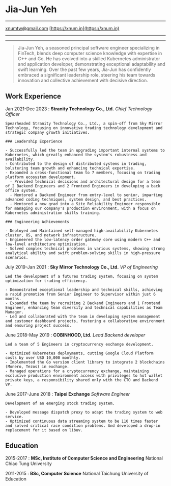 Jia-Jun Yeh
============

-------------------                 ---------------------
xnumtw@gmail.com                                 [https://xnum.in](https://xnum.in)
-------------------                 ---------------------

----

> Jia-Jun Yeh, a seasoned principal software engineer specializing in FinTech, blends deep computer science knowledge with expertise in C++ and Go. He has evolved into a skilled Kubernetes administrator and application developer, demonstrating exceptional adaptability and swift learning. Over the past few years, Jia-Jun has confidently embraced a significant leadership role, steering his team towards innovation and collective achievement with decisive direction.

Work Experience
---------------

Jan 2021-Dec 2023
:  **Stranity Technology Co., Ltd.** _Chief Technology Officer_

    Spearheaded Stranity Technology Co., Ltd., a spin-off from Sky Mirror Technology, focusing on innovative trading technology development and strategic company growth initiatives.

    ### Leadership Experience

    - Successfully led the team in upgrading important internal systems to Kubernetes, which greatly enhanced the system's robustness and availability.
    - Contributed to the design of distributed systems in trading, bolstering team growth and enhancing technical expertise.
    - Expanded a cross-functional team to 7 members, focusing on trading platform ecosystem development.
      - Provided technical decisions and architectural design for a team of 2 Backend Engineers and 2 Frontend Engineers in developing a back office system.
      - Mentored a Backend Engineer from entry-level to senior, imparting advanced coding techniques, system design, and best practices.
      - Mentored a new grad into a Site Reliability Engineer responsible for managing our company's production environment, with a focus on Kubernetes administration skills training.

    ### Engineering Achievements

    - Deployed and Maintained self-managed high-availability Kubernetes cluster, OS, and network infrastructure.
    - Engineered the low-latency order gateway core using modern C++ and low-level architecture optimization.
    - Solved complex technical problems in various systems, showing strong analytical ability and swift problem-solving skills in high-pressure scenarios.

July 2019-Jan 2021
:   **Sky Mirror Technology Co., Ltd.** _VP of Engineering_

    Led the development of a futures trading system, focusing on system optimization for trading efficiency.

    - Demonstrated exceptional leadership and technical skills, achieving a rapid promotion from Senior Engineer to Supervisor within just 6 months.
    - Expanded the team by recruiting 2 Backend Engineers and 1 Frontend Engineer, enhancing team diversity and technical capabilities as Team Manager.
    - Led and collaborated with the team in developing system management and customer dashboard projects, fostering a collaborative environment and ensuring project success.


June 2018-May 2019
:   **COBINHOOD, Ltd.** _Lead Backend developer_

    Led a team of 5 Engineers in cryptocurrency exchange development.

    - Optimized Kubernetes deployments, cutting Google Cloud Platform costs by over USD 10,000 monthly.
    - Implemented the Go version client library to integrate 2 blockchains (Monero, Tezos) in exchange.
    - Managed operations for a cryptocurrency exchange, maintaining exclusive production environment access with privileges to hot wallet private keys, a responsibility shared only with the CTO and Backend VP.


June 2017-June 2018
:   **Taipei Exchange** _Software Engineer_

    Development of an emerging stock trading system.

    - Developed message dispatch proxy to adapt the trading system to web service.
    - Optimized continuous data streaming system to be 110 times faster and solved critical race condition problems. And developed a drop-in replacement for it based on libuv.

Education
---------

2015-2017
:   **MSc, Institute of Computer Science and Engineering** National Chiao Tung University

2011-2015
:   **BSc, Computer Science** National Taichung University of Education

